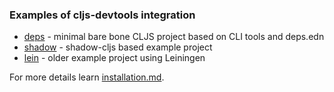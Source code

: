 ### Examples of cljs-devtools integration

* [deps](deps) - minimal bare bone CLJS project based on CLI tools and deps.edn
* [shadow](shadow) - shadow-cljs based example project
* [lein](lein) - older example project using Leiningen

For more details learn [installation.md](../docs/installation.md). 
